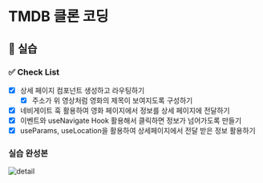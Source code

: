 # TMDB 클론 코딩

## 🌈 실습

### ✅ Check List

- [x] 상세 페이지 컴포넌트 생성하고 라우팅하기
  - [x] 주소가 위 영상처럼 영화의 제목이 보여지도록 구성하기
- [x] 네비게이트 훅 활용하여 영화 페이지에서 정보를 상세 페이지에 전달하기
- [x] 이벤트와 useNavigate Hook 활용해서 클릭하면 정보가 넘어가도록 만들기
- [x] useParams, useLocation을 활용하여 상세페이지에서 전달 받은 정보 활용하기

### 실습 완성본

![detail](https://github.com/haesa/haesa/assets/34948133/21521050-ebb0-4616-b2bc-3e2562202fd0)
